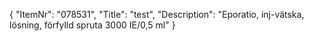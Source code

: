 {
  "ItemNr": "078531",
  "Title": "test",
  "Description": "Eporatio, inj-vätska, lösning, förfylld spruta 3000 IE/0,5 ml"
}